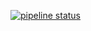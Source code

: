 [![pipeline status](http://s1.arno.tk:8084/sglorch/discordbot/badges/master/pipeline.svg)](http://s1.arno.tk:8084/sglorch/discordbot/commits/master)